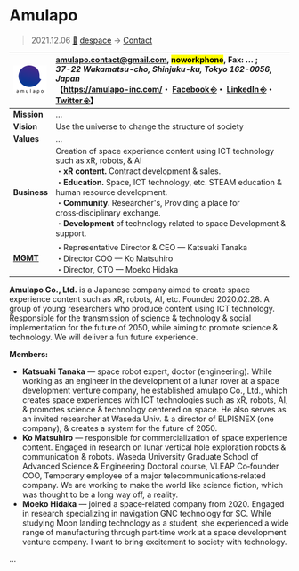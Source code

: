 # Amulapo
> 2021.12.06 [🚀](../../index/index.md) [despace](../index.md) → [Contact](../contact.md)

|[![](../f/contact/a/amulapo_logo1_thumb.png)](../f/contact/a/amulapo_logo1.png)|<amulapo.contact@gmail.com>, <mark>noworkphone</mark>, Fax: … ;<br> *37-22 Wakamatsu-cho, Shinjuku-ku, Tokyo 162-0056, Japan*<br> 【<https://amulapo-inc.com/>・ [Facebook ⎆](https://www.facebook.com/amulapo.info/)・ [LinkedIn ⎆](https://www.linkedin.com/company/amulapo-inc/)・ [Twitter ⎆](https://twitter.com/amulapo)】|
|:--|:--|
|**Mission**|…|
|**Vision**|Use the universe to change the structure of society|
|**Values**|…|
|**Business**|Creation of space experience content using ICT technology such as xR, robots, & AI<br> ・**xR content.** Contract development & sales.<br> ・**Education.** Space, ICT technology, etc. STEAM education & human resource development.<br> ・**Community.** Researcher's, Providing a place for cross‑disciplinary exchange.<br> ・**Development** of technology related to space Development & support.|
|**[MGMT](../mgmt.md)**|・Representative Director & CEO — Katsuaki Tanaka<br> ・Director COO — Ko Matsuhiro<br> ・Director, CTO — Moeko Hidaka|

**Amulapo Co., Ltd.** is a Japanese company aimed to create space experience content such as xR, robots, AI, etc. Founded 2020.02.28. A group of young researchers who produce content using ICT technology. Responsible for the transmission of science & technology & social implementation for the future of 2050, while aiming to promote science & technology. We will deliver a fun future experience.

**Members:**

   - **Katsuaki Tanaka** — space robot expert, doctor (engineering). While working as an engineer in the development of a lunar rover at a space development venture company, he established amulapo Co., Ltd., which creates space experiences with ICT technologies such as xR, robots, AI, & promotes science & technology centered on space. He also serves as an invited researcher at Waseda Univ. & a director of ELPISNEX (one company), & creates a system for the future of 2050.
   - **Ko Matsuhiro** — responsible for commercialization of space experience content. Engaged in research on lunar vertical hole exploration robots & communication & robots. Waseda University Graduate School of Advanced Science & Engineering Doctoral course, VLEAP Co‑founder COO, Temporary employee of a major telecommunications‑related company. We are working to make the world like science fiction, which was thought to be a long way off, a reality.
   - **Moeko Hidaka** — joined a space‑related company from 2020. Engaged in research specializing in navigation GNC technology for SC. While studying Moon landing technology as a student, she experienced a wide range of manufacturing through part‑time work at a space development venture company. I want to bring excitement to society with technology.

<p style="page-break-after:always"> </p>

…
